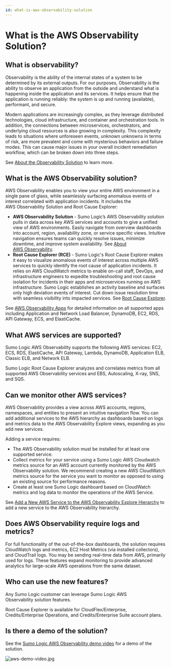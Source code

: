 ```yaml
---
id: what-is-aws-observability-solution
---
```


# What is the AWS Observability Solution?

## What is observability?

Observability is the ability of the internal states of a system to be
determined by its external outputs. For our purposes, Observability is
the ability to observe an application from the outside and understand
what is happening inside the application and its services. It helps
ensure that the application is running reliably: the system is up and
running (available), performant, and secure.

Modern applications are increasingly complex, as they leverage
distributed technologies, cloud infrastructure, and container and
orchestration tools. In addition, the connections between microservices,
orchestrators, and underlying cloud resources is also growing in
complexity. This complexity leads to situations where unforeseen events,
unknown unknowns in terms of risk, are more prevalent and come with
mysterious behaviors and failure modes. This can cause major issues in
your overall incident remediation workflow, which can be broken down
into three steps.

See [About the Observability Solution](../../about-observability-solution.md) to learn more.

## What is the AWS Observability solution?

AWS Observability enables you to view your entire AWS environment in a
single pane of glass, while seamlessly surfacing anomalous events of
interest correlated with application incidents. It includes the
AWS Observability Solution and Root Cause Explorer:

* **AWS Observability Solution** - Sumo Logic’s AWS Observability
    solution pulls in data across key AWS services and accounts to give
    a unified view of AWS environments. Easily navigate from overview
    dashboards into account, region, availability zone, or service
    specific views. Intuitive navigation ensures teams can quickly
    resolve issues, minimize downtime, and improve system availability.
    See [About AWS Observability](../../about-observability-solution.md).
* **Root Cause Explorer (RCE)** - Sumo Logic's Root Cause Explorer
    makes it easy to visualize anomalous events of interest across
    multiple AWS services to quickly identify the root cause of
    application incidents. It relies on AWS CloudWatch metrics to enable
    on-call staff, DevOps, and infrastructure engineers to expedite
    troubleshooting and root cause isolation for incidents in their apps
    and microservices running on AWS infrastructure. Sumo Logic
    establishes an activity baseline and surfaces only high deviation
    events of interest. Cut down issue resolution time with seamless
    visibility into impacted services. See [Root Cause
    Explorer](../../Root_Cause_Explorer.md "Root Cause Explorer").

See [AWS Observability
Apps](../AWS_Observability_Apps.md "AWS Observability Apps") for
detailed information on all supported apps including Application and
Network Load Balancer, DynamoDB, EC2, RDS, API Gateway, ECS, and
ElastiCache.

## What AWS services are supported?

Sumo Logic AWS Observability supports the following AWS services: EC2,
ECS, RDS, ElastiCache, API Gateway, Lambda, DynamoDB, Application ELB,
Classic ELB, and Network ELB.

Sumo Logic Root Cause Explorer analyzes and correlates metrics from all
supported AWS Observability services and EBS, Autoscaling, X-ray, SNS,
and SQS.

## Can we monitor other AWS services?

AWS Observability provides a view across AWS accounts, regions,
namespaces, and entities to present an intuitive navigation flow. You
can add additional services to the AWS hierarchy as dashboards based on
logs and metrics data to the AWS Observability Explore views, expanding
as you add new services.

Adding a service requires:

* The AWS Observability solution must be installed for at least one
    supported service.
* Collect metrics for your service using a Sumo Logic AWS Cloudwatch
    metrics source for an AWS account currently monitored by the AWS
    Observability solution. We recommend creating a new AWS CloudWatch
    metrics source for the service you want to monitor as opposed to
    using an existing source for performance reasons.
* Create at least one Sumo Logic dashboard based on CloudWatch metrics
    and log data to monitor the operations of the AWS Service.

See [Add a New AWS Service to the AWS Observability Explore Hierarchy](../other-configurations-tools/add-new-aws-service.md) to
add a new service to the AWS Observability hierarchy. 

## Does AWS Observability require logs and metrics?

For full functionality of the out-of-the-box dashboards, the solution
requires CloudWatch logs and metrics, EC2 Host Metrics (via installed
collectors), and CloudTrail logs. You may be sending real-time data from
AWS, primarily used for logs. These features expand monitoring to
provide advanced analytics for large-scale AWS operations from the same
dataset.

## Who can use the new features? 

Any Sumo Logic customer can leverage Sumo Logic AWS Observability solution features. 

Root Cause Explorer is available for CloudFlex/Enterprise, Credits/Enterprise Operations, and Credits/Enterprise Suite account plans.

## Is there a demo of the solution?

See the [Sumo Logic AWS Observability demo video](https://www.sumologic.com/video/aws-observability-demo/)
for a demo of the solution.

![aws-demo-video.jpg](/img/observability/aws-demo-video.jpg)

 

 
